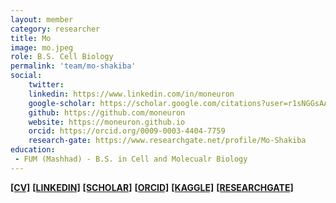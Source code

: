 ```yaml
---
layout: member
category: researcher
title: Mo
image: mo.jpeg
role: B.S. Cell Biology
permalink: 'team/mo-shakiba'
social:
    twitter: 
    linkedin: https://www.linkedin.com/in/moneuron
    google-scholar: https://scholar.google.com/citations?user=r1sNGGsAAAAJ&hl=en
    github: https://github.com/moneuron
    website: https://moneuron.github.io
    orcid: https://orcid.org/0009-0003-4404-7759
    research-gate: https://www.researchgate.net/profile/Mo-Shakiba
education:
 - FUM (Mashhad) - B.S. in Cell and Molecualr Biology
---
```


**[[CV]](https://moneuron.github.io)**
**[[LINKEDIN]](https://linkedin.com/in/moneuron)**
**[[SCHOLAR]](https://scholar.google.com/citations?user=r1sNGGsAAAAJ&hl=en)**
**[[ORCID]](https://orcid.org/0009-0003-4404-7759)**
**[[KAGGLE]](https://www.kaggle.com/moneuron)**
**[[RESEARCHGATE]](https://www.researchgate.net/profile/Mo-Shakiba)**